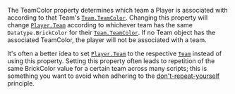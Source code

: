 The TeamColor property determines which team a Player is associated with
according to that Team's [`Team.TeamColor`](https://create.roblox.com/docs/reference/engine/classes/Team#TeamColor). Changing this property
will change [`Player.Team`](https://create.roblox.com/docs/reference/engine/classes/Player#Team) according to whichever team has the same
`Datatype.BrickColor` for their [`Team.TeamColor`](https://create.roblox.com/docs/reference/engine/classes/Team#TeamColor). If no Team object
has the associated TeamColor, the player will not be associated with a
team.

It's often a better idea to set [`Player.Team`](https://create.roblox.com/docs/reference/engine/classes/Player#Team) to the respective
[`Team`](https://create.roblox.com/docs/reference/engine/classes/Team) instead of using this property. Setting this property often
leads to repetition of the same BrickColor value for a certain team across
many scripts; this is something you want to avoid when adhering to the
[don't-repeat-yourself](https://create.roblox.com/docs/https://en.wikipedia.org/wiki/Don%27t_repeat_yourself) principle.